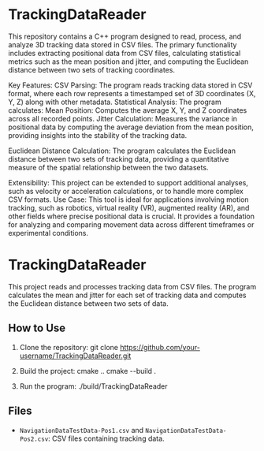 # TrackingDataReader
This repository contains a C++ program designed to read, process, and analyze 3D tracking data stored in CSV files. The primary functionality includes extracting positional data from CSV files, calculating statistical metrics such as the mean position and jitter, and computing the Euclidean distance between two sets of tracking coordinates.


Key Features:
CSV Parsing: The program reads tracking data stored in CSV format, where each row represents a timestamped set of 3D coordinates (X, Y, Z) along with other metadata.
Statistical Analysis: The program calculates:
Mean Position: Computes the average X, Y, and Z coordinates across all recorded points.
Jitter Calculation: Measures the variance in positional data by computing the average deviation from the mean position, providing insights into the stability of the tracking data.


Euclidean Distance Calculation: The program calculates the Euclidean distance between two sets of tracking data, providing a quantitative measure of the spatial relationship between the two datasets.

Extensibility: This project can be extended to support additional analyses, such as velocity or acceleration calculations, or to handle more complex CSV formats.
Use Case: This tool is ideal for applications involving motion tracking, such as robotics, virtual reality (VR), augmented reality (AR), and other fields where precise positional data is crucial. It provides a foundation for analyzing and comparing movement data across different timeframes or experimental conditions.



# TrackingDataReader

This project reads and processes tracking data from CSV files. The program calculates the mean and jitter for each set of tracking data and computes the Euclidean distance between two sets of data.

## How to Use

1. Clone the repository:
git clone https://github.com/your-username/TrackingDataReader.git


2. Build the project:
cmake .. cmake --build .


3. Run the program:
./build/TrackingDataReader


## Files

- `NavigationDataTestData-Pos1.csv` and `NavigationDataTestData-Pos2.csv`: CSV files containing tracking data.

